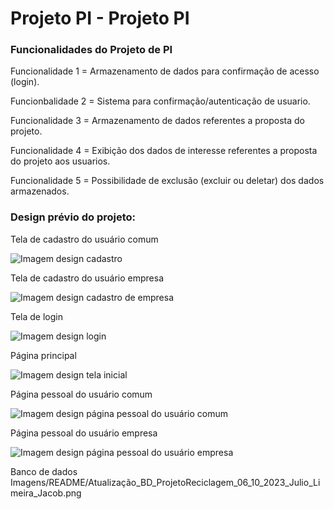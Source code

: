 # Projeto PI - Projeto PI

### Funcionalidades do Projeto de PI

Funcionalidade 1 = Armazenamento de dados para confirmação de acesso (login).

Funcionbalidade 2 = Sistema para confirmação/autenticação de usuario.

Funcionalidade 3 = Armazenamento de dados referentes a proposta do projeto.

Funcionalidade 4 = Exibição dos dados de interesse referentes a proposta do projeto aos usuarios.

Funcionalidade 5 = Possibilidade de exclusão (excluir ou deletar) dos dados armazenados.

### Design prévio do projeto:
Tela de cadastro do usuário comum

![Imagem design cadastro](https://github.com/joaovitor022/reciclagemDev/blob/main/Imagens/README/Cadastro.png)

Tela de cadastro do usuário empresa

![Imagem design cadastro de empresa](https://github.com/joaovitor022/reciclagemDev/blob/main/Imagens/README/Cadastro_Empresa.png)

Tela de login

![Imagem design login](https://github.com/joaovitor022/reciclagemDev/blob/main/Imagens/README/Login.png)

Página principal

![Imagem design tela inicial](https://github.com/joaovitor022/reciclagemDev/blob/main/Imagens/README/Tela_Inicial.png)

Página pessoal do usuário comum

![Imagem design página pessoal do usuário comum](https://github.com/joaovitor022/reciclagemDev/blob/main/Imagens/README/Pagina_Usuario.png)

Página pessoal do usuário empresa

![Imagem design página pessoal do usuário empresa](https://github.com/joaovitor022/reciclagemDev/blob/main/Imagens/README/Pagina_Empresa.png)


Banco de dados
Imagens/README/Atualização_BD_ProjetoReciclagem_06_10_2023_Julio_Limeira_Jacob.png